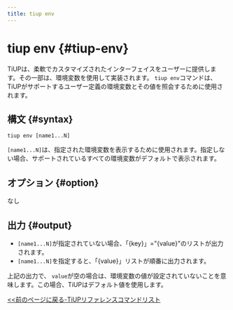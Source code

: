 ```yaml
---
title: tiup env
---
```


# tiup env {#tiup-env}

TiUPは、柔軟でカスタマイズされたインターフェイスをユーザーに提供します。その一部は、環境変数を使用して実装されます。 `tiup env`コマンドは、TiUPがサポートするユーザー定義の環境変数とその値を照会するために使用されます。

## 構文 {#syntax}

```shell
tiup env [name1...N]
```

`[name1...N]`は、指定された環境変数を表示するために使用されます。指定しない場合、サポートされているすべての環境変数がデフォルトで表示されます。

## オプション {#option}

なし

## 出力 {#output}

-   `[name1...N]`が指定されていない場合、「{key}」=&quot;{value}&quot;のリストが出力されます。
-   `[name1...N]`を指定すると、「{value}」リストが順番に出力されます。

上記の出力で、 `value`が空の場合は、環境変数の値が設定されていないことを意味します。この場合、TiUPはデフォルト値を使用します。

[&lt;&lt;前のページに戻る-TiUPリファレンスコマンドリスト](/tiup/tiup-reference.md#command-list)
